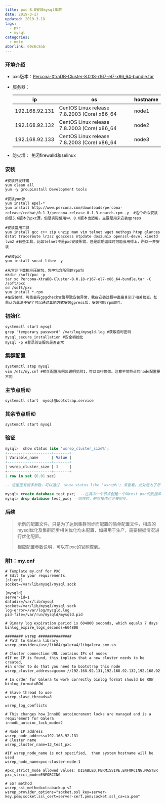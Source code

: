 ```yaml
---
title: pxc 8.0安装mysql集群
date: 2019-3-17
updated: 2019-3-18
tags:
  - pxc
  - mysql
categories:
  - note
abbrlink: 60c6c8ab
---
```




### 环境介绍

* pxc版本：[Percona-XtraDB-Cluster-8.0.18-r167-el7-x86_64-bundle.tar](https://www.percona.com/downloads/Percona-XtraDB-Cluster-LATEST/)

* 服务器：

	ip|os|hostname
	-|-|-
	192.168.92.131|CentOS Linux release 7.8.2003 (Core)  x86_64 |node1
	192.168.92.132|CentOS Linux release 7.8.2003 (Core)  x86_64 |node2
	192.168.92.133|CentOS Linux release 7.8.2003 (Core)  x86_64 |node3

* 防火墙： 关闭firewalld和selinux

### 安装

```shell
#安装开发环境
yum clean all
yum -y groupinstall Development tools

#安装yum源
yum install epel-*
yum install http://www.percona.com/downloads/percona-release/redhat/0.1-3/percona-release-0.1-3.noarch.rpm -y  #这个命令安装的是5.6版本的pxc源，但是实际使用中，8.0版本也适用。主要是用来安装qpress

#安装常用工具
yum install gcc c++ zip unzip man vim telnet wget nethogs htop glances dstat traceroute lrzsz goaccess ntpdate dos2unix openssl-devel xinetd lvm2 #有些工具，比如telnet不是pxc安装所需，但是后期运维时可能会用得上，所以一并安装

#安装pxc
yum install socat libev -y

#从官网下载相应压缩包，包中包含所需的rpm包
mkdir /soft/pxc -p
tar xc Percona-XtraDB-Cluster-8.0.18-r167-el7-x86_64-bundle.tar -C /soft/pxc 
cd /soft/pxc
yum install *.rpm
#在安装时，可能会有gpgcheck告警导致安装异常，我在安装过程中直接关闭了相关检查。如果认为此法不安全可以通过其他方式安装gpress后，安装相应rpm即可。
```



### 初始化

```shell
systemctl start mysql
grep 'temporary password' /var/log/mysqld.log #获取临时密码
mysql_secure_installation #安全初始化
mysql -p #登录验证服务是否正常
```



### 集群配置

```shell
systemctl stop mysql
vim /etc/my.cnf #相关配置示例及说明见附1，可以自行修改。注意不同节点的node配置要不同
```



### 主节点启动

```shell
systemctl start  mysql@bootstrap.service
```



### 其余节点启动

```shell
systemctl start mysql
```



### 验证

```sql
mysql>  show status like 'wsrep_cluster_size%';
+--------------------+-------+
| Variable_name      | Value |
+--------------------+-------+
| wsrep_cluster_size | 3     |
+--------------------+-------+
1 row in set (0.01 sec)

-- 这里还有很多参数，可以通过  show status like 'wsrep%'; 来查看，此处是为了示例，单独查看的集群节点个数

mysql> create database test_pxc;  --在其中一个节点创建一个叫test_pxc的数据库，在其他节点中也会有新的数据库被创建。
mysql> drop database test_pxc; --同样的，删除操作也会被同步。
```



### 后续

> 示例的配置文件，只是为了达到集群同步而配置的简单配置文件，相应的mysql优化及集群同步相关优化均未配置，如果用于生产，需要根据情况进行优化配置。
>
> 相应配置参数说明，可以在pxc的官网查到。



### 附1：my.cnf

```shell
# Template my.cnf for PXC
# Edit to your requirements.
[client]
socket=/var/lib/mysql/mysql.sock

[mysqld]
server-id=1
datadir=/var/lib/mysql
socket=/var/lib/mysql/mysql.sock
log-error=/var/log/mysqld.log
pid-file=/var/run/mysqld/mysqld.pid

# Binary log expiration period is 604800 seconds, which equals 7 days
binlog_expire_logs_seconds=604800

######## wsrep ###############
# Path to Galera library
wsrep_provider=/usr/lib64/galera4/libgalera_smm.so

# Cluster connection URL contains IPs of nodes
#If no IP is found, this implies that a new cluster needs to be created,
#in order to do that you need to bootstrap this node
wsrep_cluster_address=gcomm://192.168.92.131,192.168.92.132,192.168.92.133

# In order for Galera to work correctly binlog format should be ROW
binlog_format=ROW

# Slave thread to use
wsrep_slave_threads=8

wsrep_log_conflicts

# This changes how InnoDB autoincrement locks are managed and is a requirement for Galera
innodb_autoinc_lock_mode=2

# Node IP address
wsrep_node_address=192.168.92.131
# Cluster name
wsrep_cluster_name=13_test_pxc

#If wsrep_node_name is not specified,  then system hostname will be used
wsrep_node_name=pxc-cluster-node-1

#pxc_strict_mode allowed values: DISABLED,PERMISSIVE,ENFORCING,MASTER
pxc_strict_mode=ENFORCING

# SST method
wsrep_sst_method=xtrabackup-v2
wsrep_provider_options="socket.ssl_key=server-key.pem;socket.ssl_cert=server-cert.pem;socket.ssl_ca=ca.pem"
```

